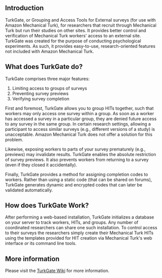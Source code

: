 ## Introduction
TurkGate, or Grouping and Access Tools for External surveys (for use
with Amazon Mechanical Turk), for researchers that recruit through 
Mechanical Turk but run their studies on other sites. It provides better 
control and verification of Mechanical Turk workers' access to an 
external site. TurkGate was created for the purpose of conducting 
psychological experiments. As such, it provides easy-to-use, 
research-oriented features not included with Amazon Mechanical Turk.

## What does TurkGate do?

TurkGate comprises three major features:

1.  Limiting access to groups of surveys
2.  Preventing survey previews
3.  Verifying survey completion

First and foremost, TurkGate allows you to group HITs together, such
that workers may only access one survey within a group. As soon as a
worker has accessed a survey in a particular group, they are denied
future access to any survey in the same group. In certain research
settings, allowing a participant to access similar surveys (e.g.,
different versions of a study) is unacceptable. Amazon Mechanical Turk
does not offer a solution for this problem.

Likewise, exposing workers to parts of your survey prematurely 
(e.g., previews) may invalidate results. TurkGate enables the absolute
restriction of survey previews. It also prevents workers from returning
to a survey (even if they closed it accidentally).

Finally, TurkGate provides a method for assigning completion codes to
workers. Rather than using a static code (that can be shared on forums), 
TurkGate generates dynamic and encrypted codes that can later be
validated automatically.

## How does TurkGate Work?

After performing a web-based installation, TurkGate initializes a 
database on your server to track workers, HITs, and groups. Any number 
of coordinated researchers can share one such installation. To control 
access to their surveys the researchers simply create their Mechanical 
Turk HITs using the templates provided for HIT creation via Mechanical 
Turk's web interface *or* its command line tools. 

## More information
Please visit the [TurkGate Wiki](https://github.com/gideongoldin/TurkGate/wiki "TurkGate Wiki") for more information.